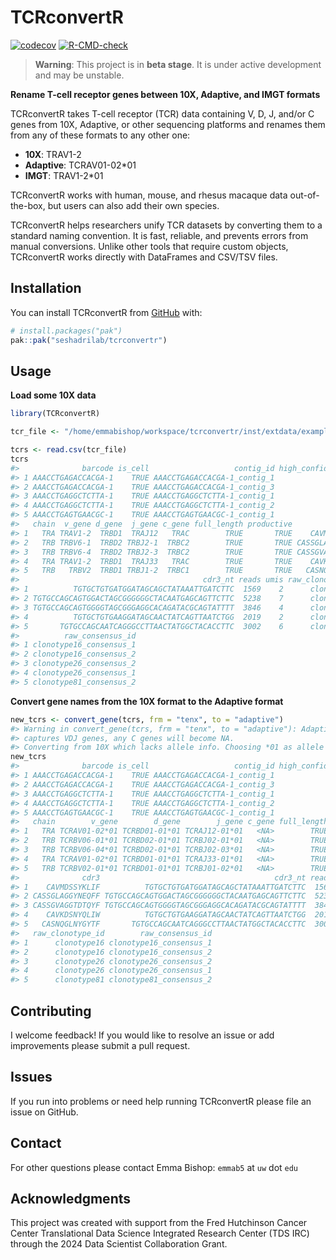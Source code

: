 
# TCRconvertR

<!-- badges: start -->

[![codecov](https://codecov.io/gh/seshadrilab/tcrconvertr/graph/badge.svg?token=JVURVQO10D)](https://codecov.io/gh/seshadrilab/tcrconvertr)
[![R-CMD-check](https://github.com/seshadrilab/tcrconvertr/actions/workflows/R-CMD-check.yaml/badge.svg)](https://github.com/seshadrilab/tcrconvertr/actions/workflows/R-CMD-check.yaml)
<!-- badges: end -->

> **Warning**: This project is in **beta stage**. It is under active
> development and may be unstable.

**Rename T-cell receptor genes between 10X, Adaptive, and IMGT formats**

TCRconvertR takes T-cell receptor (TCR) data containing V, D, J, and/or
C genes from 10X, Adaptive, or other sequencing platforms and renames
them from any of these formats to any other one:

- **10X**: TRAV1-2
- **Adaptive**: TCRAV01-02\*01
- **IMGT**: TRAV1-2\*01

TCRconvertR works with human, mouse, and rhesus macaque data
out-of-the-box, but users can also add their own species.

TCRconvertR helps researchers unify TCR datasets by converting them to a
standard naming convention. It is fast, reliable, and prevents errors
from manual conversions. Unlike other tools that require custom objects,
TCRconvertR works directly with DataFrames and CSV/TSV files.

## Installation

You can install TCRconvertR from [GitHub](https://github.com/) with:

``` r
# install.packages("pak")
pak::pak("seshadrilab/tcrconvertr")
```

## Usage

**Load some 10X data**

``` r
library(TCRconvertR)

tcr_file <- "/home/emmabishop/workspace/tcrconvertr/inst/extdata/examples/tenx.csv"

tcrs <- read.csv(tcr_file)
tcrs
#>              barcode is_cell                   contig_id high_confidence length
#> 1 AAACCTGAGACCACGA-1    TRUE AAACCTGAGACCACGA-1_contig_1            TRUE    521
#> 2 AAACCTGAGACCACGA-1    TRUE AAACCTGAGACCACGA-1_contig_3            TRUE    584
#> 3 AAACCTGAGGCTCTTA-1    TRUE AAACCTGAGGCTCTTA-1_contig_1            TRUE    551
#> 4 AAACCTGAGGCTCTTA-1    TRUE AAACCTGAGGCTCTTA-1_contig_2            TRUE    518
#> 5 AAACCTGAGTGAACGC-1    TRUE AAACCTGAGTGAACGC-1_contig_1            TRUE    674
#>   chain  v_gene d_gene  j_gene c_gene full_length productive            cdr3
#> 1   TRA TRAV1-2  TRBD1  TRAJ12   TRAC        TRUE       TRUE    CAVMDSSYKLIF
#> 2   TRB TRBV6-1  TRBD2 TRBJ2-1  TRBC2        TRUE       TRUE CASSGLAGGYNEQFF
#> 3   TRB TRBV6-4  TRBD2 TRBJ2-3  TRBC2        TRUE       TRUE CASSGVAGGTDTQYF
#> 4   TRA TRAV1-2  TRBD1  TRAJ33   TRAC        TRUE       TRUE    CAVKDSNYQLIW
#> 5   TRB   TRBV2  TRBD1 TRBJ1-2  TRBC1        TRUE       TRUE   CASNQGLNYGYTF
#>                                         cdr3_nt reads umis raw_clonotype_id
#> 1          TGTGCTGTGATGGATAGCAGCTATAAATTGATCTTC  1569    2      clonotype16
#> 2 TGTGCCAGCAGTGGACTAGCGGGGGGCTACAATGAGCAGTTCTTC  5238    7      clonotype16
#> 3 TGTGCCAGCAGTGGGGTAGCGGGAGGCACAGATACGCAGTATTTT  3846    4      clonotype26
#> 4          TGTGCTGTGAAGGATAGCAACTATCAGTTAATCTGG  2019    2      clonotype26
#> 5       TGTGCCAGCAATCAGGGCCTTAACTATGGCTACACCTTC  3002    6      clonotype81
#>          raw_consensus_id
#> 1 clonotype16_consensus_1
#> 2 clonotype16_consensus_2
#> 3 clonotype26_consensus_2
#> 4 clonotype26_consensus_1
#> 5 clonotype81_consensus_2
```

**Convert gene names from the 10X format to the Adaptive format**

``` r
new_tcrs <- convert_gene(tcrs, frm = "tenx", to = "adaptive")
#> Warning in convert_gene(tcrs, frm = "tenx", to = "adaptive"): Adaptive only
#> captures VDJ genes, any C genes will become NA.
#> Converting from 10X which lacks allele info. Choosing *01 as allele for all genes.
new_tcrs
#>              barcode is_cell                   contig_id high_confidence length
#> 1 AAACCTGAGACCACGA-1    TRUE AAACCTGAGACCACGA-1_contig_1            TRUE    521
#> 2 AAACCTGAGACCACGA-1    TRUE AAACCTGAGACCACGA-1_contig_3            TRUE    584
#> 3 AAACCTGAGGCTCTTA-1    TRUE AAACCTGAGGCTCTTA-1_contig_1            TRUE    551
#> 4 AAACCTGAGGCTCTTA-1    TRUE AAACCTGAGGCTCTTA-1_contig_2            TRUE    518
#> 5 AAACCTGAGTGAACGC-1    TRUE AAACCTGAGTGAACGC-1_contig_1            TRUE    674
#>   chain        v_gene        d_gene        j_gene c_gene full_length productive
#> 1   TRA TCRAV01-02*01 TCRBD01-01*01 TCRAJ12-01*01   <NA>        TRUE       TRUE
#> 2   TRB TCRBV06-01*01 TCRBD02-01*01 TCRBJ02-01*01   <NA>        TRUE       TRUE
#> 3   TRB TCRBV06-04*01 TCRBD02-01*01 TCRBJ02-03*01   <NA>        TRUE       TRUE
#> 4   TRA TCRAV01-02*01 TCRBD01-01*01 TCRAJ33-01*01   <NA>        TRUE       TRUE
#> 5   TRB TCRBV02-01*01 TCRBD01-01*01 TCRBJ01-02*01   <NA>        TRUE       TRUE
#>              cdr3                                       cdr3_nt reads umis
#> 1    CAVMDSSYKLIF          TGTGCTGTGATGGATAGCAGCTATAAATTGATCTTC  1569    2
#> 2 CASSGLAGGYNEQFF TGTGCCAGCAGTGGACTAGCGGGGGGCTACAATGAGCAGTTCTTC  5238    7
#> 3 CASSGVAGGTDTQYF TGTGCCAGCAGTGGGGTAGCGGGAGGCACAGATACGCAGTATTTT  3846    4
#> 4    CAVKDSNYQLIW          TGTGCTGTGAAGGATAGCAACTATCAGTTAATCTGG  2019    2
#> 5   CASNQGLNYGYTF       TGTGCCAGCAATCAGGGCCTTAACTATGGCTACACCTTC  3002    6
#>   raw_clonotype_id        raw_consensus_id
#> 1      clonotype16 clonotype16_consensus_1
#> 2      clonotype16 clonotype16_consensus_2
#> 3      clonotype26 clonotype26_consensus_2
#> 4      clonotype26 clonotype26_consensus_1
#> 5      clonotype81 clonotype81_consensus_2
```

## Contributing

I welcome feedback! If you would like to resolve an issue or add
improvements please submit a pull request.

## Issues

If you run into problems or need help running TCRconvertR please file an
issue on GitHub.

## Contact

For other questions please contact Emma Bishop: `emmab5` at `uw` dot
`edu`

## Acknowledgments

This project was created with support from the Fred Hutchinson Cancer
Center Translational Data Science Integrated Research Center (TDS IRC)
through the 2024 Data Scientist Collaboration Grant.
